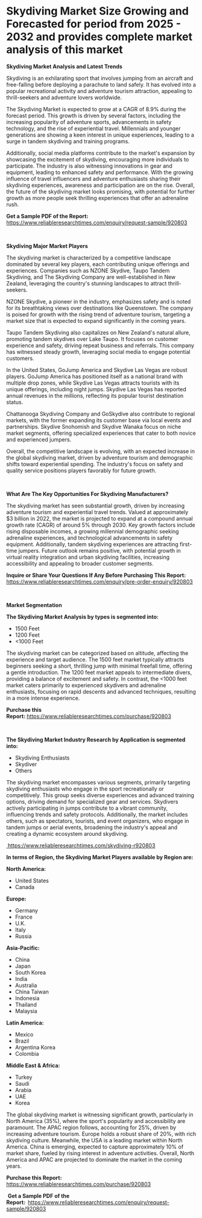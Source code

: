 <p><h1>Skydiving Market Size Growing and Forecasted for period from 2025 - 2032 and provides complete market analysis of this market</h1></p><p><strong>Skydiving Market Analysis and Latest Trends</strong></p>
<p><p>Skydiving is an exhilarating sport that involves jumping from an aircraft and free-falling before deploying a parachute to land safely. It has evolved into a popular recreational activity and adventure tourism attraction, appealing to thrill-seekers and adventure lovers worldwide.</p><p>The Skydiving Market is expected to grow at a CAGR of 8.9% during the forecast period. This growth is driven by several factors, including the increasing popularity of adventure sports, advancements in safety technology, and the rise of experiential travel. Millennials and younger generations are showing a keen interest in unique experiences, leading to a surge in tandem skydiving and training programs.</p><p>Additionally, social media platforms contribute to the market's expansion by showcasing the excitement of skydiving, encouraging more individuals to participate. The industry is also witnessing innovations in gear and equipment, leading to enhanced safety and performance. With the growing influence of travel influencers and adventure enthusiasts sharing their skydiving experiences, awareness and participation are on the rise. Overall, the future of the skydiving market looks promising, with potential for further growth as more people seek thrilling experiences that offer an adrenaline rush.</p></p>
<p><strong>Get a Sample PDF of the Report:&nbsp;</strong> <a href="https://www.reliableresearchtimes.com/enquiry/request-sample/920803?utm_campaign=2222&utm_medium=2&utm_source=Github&utm_content=ia&utm_term=17042025&utm_id=skydiving">https://www.reliableresearchtimes.com/enquiry/request-sample/920803</a></p>
<p>&nbsp;</p>
<p><strong>Skydiving Major Market Players</strong></p>
<p><p>The skydiving market is characterized by a competitive landscape dominated by several key players, each contributing unique offerings and experiences. Companies such as NZONE Skydive, Taupo Tandem Skydiving, and The Skydiving Company are well-established in New Zealand, leveraging the country's stunning landscapes to attract thrill-seekers. </p><p>NZONE Skydive, a pioneer in the industry, emphasizes safety and is noted for its breathtaking views over destinations like Queenstown. The company is poised for growth with the rising trend of adventure tourism, targeting a market size that is expected to expand significantly in the coming years.</p><p>Taupo Tandem Skydiving also capitalizes on New Zealand's natural allure, promoting tandem skydives over Lake Taupo. It focuses on customer experience and safety, driving repeat business and referrals. This company has witnessed steady growth, leveraging social media to engage potential customers.</p><p>In the United States, GoJump America and Skydive Las Vegas are robust players. GoJump America has positioned itself as a national brand with multiple drop zones, while Skydive Las Vegas attracts tourists with its unique offerings, including night jumps. Skydive Las Vegas has reported annual revenues in the millions, reflecting its popular tourist destination status.</p><p>Chattanooga Skydiving Company and GoSkydive also contribute to regional markets, with the former expanding its customer base via local events and partnerships. Skydive Snohomish and Skydive Wanaka focus on niche market segments, offering specialized experiences that cater to both novice and experienced jumpers.</p><p>Overall, the competitive landscape is evolving, with an expected increase in the global skydiving market, driven by adventure tourism and demographic shifts toward experiential spending. The industry's focus on safety and quality service positions players favorably for future growth.</p></p>
<p>&nbsp;</p>
<p><strong>What Are The Key Opportunities For Skydiving Manufacturers?</strong></p>
<p><p>The skydiving market has seen substantial growth, driven by increasing adventure tourism and experiential travel trends. Valued at approximately $3 billion in 2022, the market is projected to expand at a compound annual growth rate (CAGR) of around 5% through 2030. Key growth factors include rising disposable incomes, a growing millennial demographic seeking adrenaline experiences, and technological advancements in safety equipment. Additionally, tandem skydiving experiences are attracting first-time jumpers. Future outlook remains positive, with potential growth in virtual reality integration and urban skydiving facilities, increasing accessibility and appealing to broader customer segments.</p></p>
<p><strong>Inquire or Share Your Questions If Any Before Purchasing This Report:</strong> <a href="https://www.reliableresearchtimes.com/enquiry/pre-order-enquiry/920803?utm_campaign=2222&utm_medium=2&utm_source=Github&utm_content=ia&utm_term=17042025&utm_id=skydiving">https://www.reliableresearchtimes.com/enquiry/pre-order-enquiry/920803</a></p>
<p>&nbsp;</p>
<p><strong>Market Segmentation</strong></p>
<p><strong>The Skydiving Market Analysis by types is segmented into:</strong></p>
<p><ul><li>1500 Feet</li><li>1200 Feet</li><li><1000 Feet</li></ul></p>
<p><p>The skydiving market can be categorized based on altitude, affecting the experience and target audience. The 1500 feet market typically attracts beginners seeking a short, thrilling jump with minimal freefall time, offering a gentle introduction. The 1200 feet market appeals to intermediate divers, providing a balance of excitement and safety. In contrast, the <1000 feet market caters primarily to experienced skydivers and adrenaline enthusiasts, focusing on rapid descents and advanced techniques, resulting in a more intense experience.</p></p>
<p><strong>Purchase this Report:&nbsp;</strong><a href="https://www.reliableresearchtimes.com/purchase/920803?utm_campaign=2222&utm_medium=2&utm_source=Github&utm_content=ia&utm_term=17042025&utm_id=skydiving">https://www.reliableresearchtimes.com/purchase/920803</a></p>
<p>&nbsp;</p>
<p><strong>The Skydiving Market Industry Research by Application is segmented into:</strong></p>
<p><ul><li>Skydiving Enthusiasts</li><li>Skydiver</li><li>Others</li></ul></p>
<p><p>The skydiving market encompasses various segments, primarily targeting skydiving enthusiasts who engage in the sport recreationally or competitively. This group seeks diverse experiences and advanced training options, driving demand for specialized gear and services. Skydivers actively participating in jumps contribute to a vibrant community, influencing trends and safety protocols. Additionally, the market includes others, such as spectators, tourists, and event organizers, who engage in tandem jumps or aerial events, broadening the industry's appeal and creating a dynamic ecosystem around skydiving.</p></p>
<p><a href="https://www.reliableresearchtimes.com/skydiving-r920803?utm_campaign=2222&utm_medium=2&utm_source=Github&utm_content=ia&utm_term=17042025&utm_id=skydiving">&nbsp;https://www.reliableresearchtimes.com/skydiving-r920803</a></p>
<p><strong>In terms of Region, the Skydiving Market Players available by Region are:</strong></p>
<p>
    <p> <strong> North America: </strong>
        <ul>
            <li>United States</li>
            <li>Canada</li>
        </ul>
        </p> 
    <p> <strong> Europe: </strong>
        <ul>
            <li>Germany</li>
            <li>France</li>
            <li>U.K.</li>
            <li>Italy</li>
            <li>Russia</li>
        </ul>
        </p> 
    <p> <strong> Asia-Pacific: </strong>
        <ul>
            <li>China</li>
            <li>Japan</li>
            <li>South Korea</li>
            <li>India</li>
            <li>Australia</li>
            <li>China Taiwan</li>
            <li>Indonesia</li>
            <li>Thailand</li>
            <li>Malaysia</li>
        </ul>
        </p> 
    <p> <strong> Latin America: </strong>
        <ul>
            <li>Mexico</li>
            <li>Brazil</li>
            <li>Argentina Korea</li>
            <li>Colombia</li>
        </ul>
        </p> 
    <p> <strong> Middle East & Africa: </strong>
        <ul>
            <li>Turkey</li>
            <li>Saudi</li>
            <li>Arabia</li>
            <li>UAE</li>
            <li>Korea</li>
        </ul>
    </p>
    </p>
<p><p>The global skydiving market is witnessing significant growth, particularly in North America (35%), where the sport's popularity and accessibility are paramount. The APAC region follows, accounting for 25%, driven by increasing adventure tourism. Europe holds a robust share of 20%, with rich skydiving culture. Meanwhile, the USA is a leading market within North America. China is emerging, expected to capture approximately 10% of market share, fueled by rising interest in adventure activities. Overall, North America and APAC are projected to dominate the market in the coming years.</p></p>
<p><strong>Purchase this Report: </strong><a href="https://www.reliableresearchtimes.com/purchase/920803?utm_campaign=2222&utm_medium=2&utm_source=Github&utm_content=ia&utm_term=17042025&utm_id=skydiving">https://www.reliableresearchtimes.com/purchase/920803</a></p>
<p>&nbsp;<strong>Get a Sample PDF of the Report:&nbsp;&nbsp;</strong><a href="https://www.reliableresearchtimes.com/enquiry/request-sample/920803?utm_campaign=2222&utm_medium=2&utm_source=Github&utm_content=ia&utm_term=17042025&utm_id=skydiving">https://www.reliableresearchtimes.com/enquiry/request-sample/920803</a></p>
<p><strong></strong></p>
<p><p></p><p></p><p></p></p>